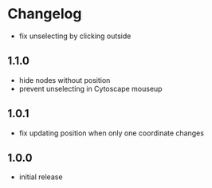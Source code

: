 # Changelog

- fix unselecting by clicking outside

## 1.1.0

- hide nodes without position
- prevent unselecting in Cytoscape mouseup

## 1.0.1

- fix updating position when only one coordinate changes

## 1.0.0

- initial release